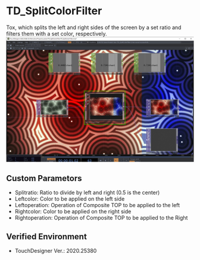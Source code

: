 # TD_SplitColorFilter
Tox, which splits the left and right sides of the screen by a set ratio and filters them with a set color, respectively.
![Image](https://github.com/yukia3/TD_SplitColorFilter/blob/image/TD_SplitColorFilter.png "Network Image")

## Custom Parametors
- Splitratio: Ratio to divide by left and right (0.5 is the center)
- Leftcolor: Color to be applied on the left side
- Leftoperation: Operation of Composite TOP to be applied to the left
- Rightcolor: Color to be applied on the right side
- Rightoperation: Operation of Composite TOP to be applied to the Right

## Verified Environment
- TouchDesigner Ver.: 2020.25380
